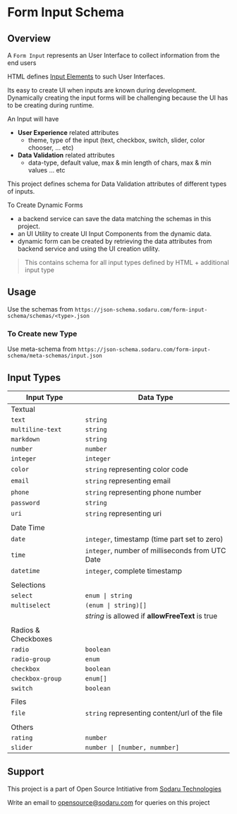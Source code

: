 # Form Input Schema

## Overview

A `Form Input` represents an User Interface to collect information from the end users

HTML defines [Input Elements](https://developer.mozilla.org/en-US/docs/Web/HTML/Element#forms) to such User Interfaces.

Its easy to create UI when inputs are known during development. Dynamically creating the input forms will be challenging because the UI has to be creating during runtime.

An Input will have

- **User Experience** related attributes
  - theme, type of the input (text, checkbox, switch, slider, color chooser, ... etc)
- **Data Validation** related attributes
  - data-type, default value, max & min length of chars, max & min values ... etc

This project defines schema for Data Validation attributes of different types of inputs.

To Create Dynamic Forms

- a backend service can save the data matching the schemas in this project.
- an UI Utility to create UI Input Components from the dynamic data.
- dynamic form can be created by retrieving the data attributes from backend service and using the UI creation utility.

> This contains schema for all input types defined by HTML + additional input type

## Usage

Use the schemas from `https://json-schema.sodaru.com/form-input-schema/schemas/<type>.json`

### To Create new Type

Use meta-schema from `https://json-schema.sodaru.com/form-input-schema/meta-schemas/input.json`

## Input Types

| Input Type          | Data Type                                        |
| ------------------- | ------------------------------------------------ |
| Textual             |                                                  |
| `text`              | `string`                                         |
| `multiline-text`    | `string`                                         |
| `markdown`          | `string`                                         |
| `number`            | `number`                                         |
| `integer`           | `integer`                                        |
| `color`             | `string` representing color code                 |
| `email`             | `string` representing email                      |
| `phone`             | `string` representing phone number               |
| `password`          | `string`                                         |
| `uri`               | `string` representing uri                        |
|                     |                                                  |
| Date Time           |                                                  |
| `date`              | `integer`, timestamp (time part set to zero)     |
| `time`              | `integer`, number of milliseconds from UTC Date  |
| `datetime`          | `integer`, complete timestamp                    |
|                     |                                                  |
| Selections          |                                                  |
| `select`            | `enum \| string`                                 |
| `multiselect`       | `(enum \| string)[]`                             |
|                     | _string_ is allowed if **allowFreeText** is true |
|                     |                                                  |
| Radios & Checkboxes |                                                  |
| `radio`             | `boolean`                                        |
| `radio-group`       | `enum`                                           |
| `checkbox`          | `boolean`                                        |
| `checkbox-group`    | `enum[]`                                         |
| `switch`            | `boolean`                                        |
|                     |                                                  |
| Files               |                                                  |
| `file`              | `string` representing content/url of the file    |
|                     |                                                  |
| Others              |                                                  |
| `rating`            | `number`                                         |
| `slider`            | `number \| [number, nummber]`                    |

## Support

This project is a part of Open Source Intitiative from [Sodaru Technologies](https://sodaru.com)

Write an email to opensource@sodaru.com for queries on this project

